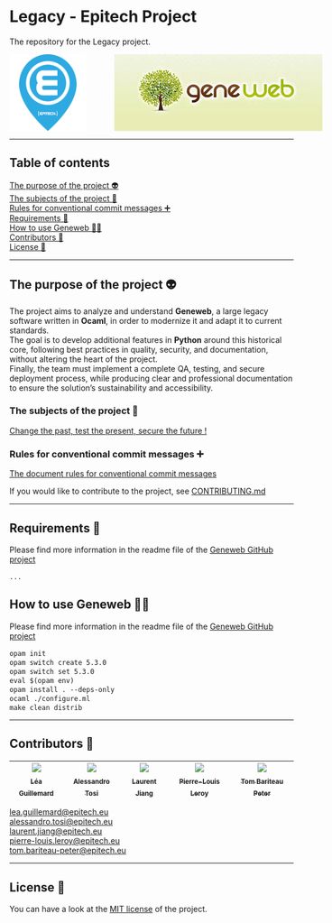 # Legacy - Epitech Project  
  
The repository for the Legacy project.  
  
<div id="pictureLegacy" style="display: flex;">  
  <img src="docs/images/pictureEpitech.png" alt="picture Epitech" width="136" height="136" style="margin-right: 50px;">  
  <img src="docs/images/logoGeneweb.jpeg" alt="picture Legacy" width="369" height="136" style="margin-right: 50px;">  
</div>  

---  
  
## Table of contents  
  
[The purpose of the project 👽](#purpose_project)<br />
[The subjects of the project 📄](#subject_project)<br />
[Rules for conventional commit messages ➕](#conventionnal_commit)<br />
[Requirements 🔧](#requirements)<br />
[How to use Geneweb 👨‍💻](#use_Geneweb)<br />
[Contributors 👋](#contributors)<br />
[License 🔑](#license)<br />
  
---  
  
## <a id="purpose_project"></a> The purpose of the project 👽  
  
The project aims to analyze and understand **Geneweb**, a large legacy software written in **Ocaml**, in order to modernize it and adapt it to current standards.  
The goal is to develop additional features in **Python** around this historical core, following best practices in quality, security, and documentation, without altering the heart of the project.  
Finally, the team must implement a complete QA, testing, and secure deployment process, while producing clear and professional documentation to ensure the solution’s sustainability and accessibility.  
  
### <a id="subject_project"></a> The subjects of the project 📄  
  
[Change the past, test the present, secure the future !](https://intra.epitech.eu/module/2025/G-ING-900/PAR-9-1/acti-705069/project/file/G-ING-900_legacy.pdf)  
  
### <a id="conventionnal_commit"></a> Rules for conventional commit messages ➕  
  
[The document rules for conventional commit messages](docs/COMMITS.md)  

If you would like to contribute to the project, see [CONTRIBUTING.md](https://github.com/geneweb/geneweb/blob/master/CONTRIBUTING.md)  
  
---  
  
## <a id="requirements"></a> Requirements 🔧  
  
Please find more information in the readme file of the [Geneweb GitHub project](https://github.com/geneweb/geneweb/)  

```
...
```

## <a id="use_Geneweb"></a> How to use Geneweb 👨‍💻  
  
Please find more information in the readme file of the [Geneweb GitHub project](https://github.com/geneweb/geneweb/)  

```
opam init
opam switch create 5.3.0
opam switch set 5.3.0
eval $(opam env)
opam install . --deps-only
ocaml ./configure.ml
make clean distrib
```

---  
  
## <a id="contributors"></a> Contributors 👋  
  
| [<img src="https://github.com/Steci.png?size=85" width=85><br><sub>Léa Guillemard</sub>](https://github.com/Steci) | [<img src="https://github.com/Criticat02.png?size=85" width=85><br><sub>Alessandro Tosi</sub>](https://github.com/Criticat02) | [<img src="https://github.com/laurentjiang.png?size=85" width=85><br><sub>Laurent Jiang</sub>](https://github.com/laurentjiang) | [<img src="https://github.com/Pierrelouisleroy.png?size=85" width=85><br><sub>Pierre-Louis Leroy</sub>](https://github.com/Pierrelouisleroy) | [<img src="https://github.com/Tomi-Tom.png?size=85" width=85><br><sub>Tom Bariteau Peter</sub>](https://github.com/Tomi-Tom)  
| :--: | :--: | :--: | :--: | :--: |  
  
lea.guillemard@epitech.eu  
alessandro.tosi@epitech.eu  
laurent.jiang@epitech.eu  
pierre-louis.leroy@epitech.eu  
tom.bariteau-peter@epitech.eu  

---  
  
## <a id="license"></a> License 🔑  

You can have a look at the [MIT license](LICENSE) of the project.  
